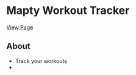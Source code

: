 # Mapty Workout Tracker

[View Page](https://amrdesai.github.io/mapty-workout-tracker/)

## About
- Track your workouts
- 
